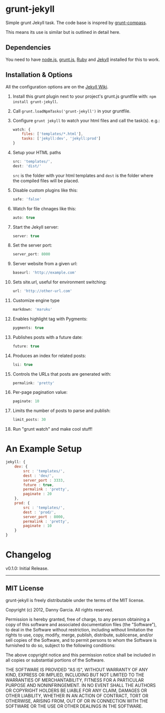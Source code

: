 grunt-jekyll
============

Simple grunt Jekyll task. The code base is inspred by [grunt-compass](https://github.com/kahlil/grunt-compass).

This means its use is similar but is outlined in detail here.

## Dependencies

You need to have [node.js](http://nodejs.org/), [grunt.js](https://github.com/cowboy/grunt), [Ruby](http://www.ruby-lang.org/) and [Jekyll](https://github.com/mojombo/jekyll/) installed for this to work.

## Installation & Options

All the configuration options are on the [Jekyll Wiki](https://github.com/mojombo/jekyll/wiki/configuration).

1. Install this grunt plugin next to your project's grunt.js gruntfile with: `npm install grunt-jekyll`.
2. Call `grunt.loadNpmTasks('grunt-jekyll')` in your gruntfile.
3. Configure `grunt jekyll` to watch your html files and call the task(s).
	e.g.:

	```javascript
	watch: {
	    files: ['templates/*.html'],
	    tasks: ['jekyll:dev', 'jekyll:prod']
	}
	```

4. Setup your HTML paths

	```javascript
    src: 'templates/',
    dest: 'dist/'
	```

	`src` is the folder with your html templates and `dest` is the folder where the compiled files will be placed.

5. Disable custom plugins like this:

    ```javascript
    safe: 'false'
    ```
6. Watch for file chnages like this:

    ```javascript
    auto: true
    ```
7. Start the Jekyll server:

    ```javascript
    server: true
    ```
8. Set the server port:

    ```javascript
    server_port: 8000
    ```

9. Server website from a given url:

    ```javascript
    baseurl: 'http://example.com'
    ```

10. Sets site.url, useful for environment switching:

    ```javascript
    url: 'http://other-url.com'
    ```

11. Customize engine type

    ```javascript
    markdown: 'maruku'
    ```

12. Enables highlight tag with Pygments:

    ```javascript
    pygments: true
    ```

13. Publishes posts with a future date:

    ```javascript
    future: true
    ```

14. Produces an index for related posts:

    ```javascript
    lsi: true
    ```

15. Controls the URLs that posts are generated with:

    ```javascript
    permalink: 'pretty'
    ```	

16. Per-page pagination value:

    ```javascript
    paginate: 10
    ```	

17. Limits the number of posts to parse and publish:

    ```javascript
    limit_posts: 30
    ```	

18. Run "grunt watch" and make cool stuff!

# An Example Setup

```javascript
jekyll: {
    dev: {
		src : 'templates/',
		dest : 'dev/',
		server_port : 3333,
		future : true,
		permalink : 'pretty',
		paginate : 20
    },
    prod: {
		src : 'templates/',
		dest : 'prod/',
		server_port : 8000,
		permalink : 'pretty',
		paginate : 10
    }
}
```

# Changelog

v0.1.0: Initial Release.

----

## MIT License

grunt-jekyll is freely distributable under the terms of the MIT license.

Copyright (c) 2012, Danny Garcia. All rights reserved.

Permission is hereby granted, free of charge, to any person obtaining a copy of this software and associated documentation
files (the "Software"), to deal in the Software without restriction, including without limitation the rights to use,
copy, modify, merge, publish, distribute, sublicense, and/or sell copies of the Software, and to permit persons to whom the Software is furnished to do so, subject to the following conditions:

The above copyright notice and this permission notice shall be included in all copies or substantial portions of the Software.

THE SOFTWARE IS PROVIDED "AS IS", WITHOUT WARRANTY OF ANY KIND, EXPRESS OR IMPLIED, INCLUDING BUT NOT LIMITED TO THE WARRANTIES OF MERCHANTABILITY, FITNESS FOR A PARTICULAR PURPOSE AND NONINFRINGEMENT. IN NO EVENT SHALL THE AUTHORS OR COPYRIGHT HOLDERS BE LIABLE FOR ANY CLAIM, DAMAGES OR OTHER LIABILITY, WHETHER IN AN ACTION OF CONTRACT, TORT OR OTHERWISE, ARISING FROM, OUT OF OR IN CONNECTION WITH THE SOFTWARE OR THE USE OR OTHER DEALINGS IN THE SOFTWARE.
